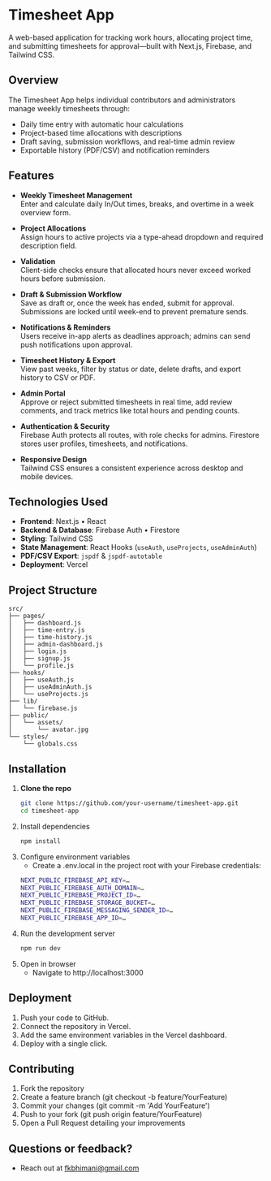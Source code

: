 # Timesheet App

A web-based application for tracking work hours, allocating project time, and submitting timesheets for approval—built with Next.js, Firebase, and Tailwind CSS.

## Overview

The Timesheet App helps individual contributors and administrators manage weekly timesheets through:

- Daily time entry with automatic hour calculations  
- Project-based time allocations with descriptions  
- Draft saving, submission workflows, and real-time admin review  
- Exportable history (PDF/CSV) and notification reminders  

## Features

- **Weekly Timesheet Management**  
  Enter and calculate daily In/Out times, breaks, and overtime in a week overview form.

- **Project Allocations**  
  Assign hours to active projects via a type-ahead dropdown and required description field.

- **Validation**  
  Client-side checks ensure that allocated hours never exceed worked hours before submission.

- **Draft & Submission Workflow**  
  Save as draft or, once the week has ended, submit for approval. Submissions are locked until week-end to prevent premature sends.

- **Notifications & Reminders**  
  Users receive in-app alerts as deadlines approach; admins can send push notifications upon approval.

- **Timesheet History & Export**  
  View past weeks, filter by status or date, delete drafts, and export history to CSV or PDF.

- **Admin Portal**  
  Approve or reject submitted timesheets in real time, add review comments, and track metrics like total hours and pending counts.

- **Authentication & Security**  
  Firebase Auth protects all routes, with role checks for admins. Firestore stores user profiles, timesheets, and notifications.

- **Responsive Design**  
  Tailwind CSS ensures a consistent experience across desktop and mobile devices.

## Technologies Used

- **Frontend**: Next.js • React  
- **Backend & Database**: Firebase Auth • Firestore  
- **Styling**: Tailwind CSS  
- **State Management**: React Hooks (`useAuth`, `useProjects`, `useAdminAuth`)  
- **PDF/CSV Export**: `jspdf` & `jspdf-autotable`  
- **Deployment**: Vercel  

## Project Structure
```plaintext
src/
├── pages/
│   ├── dashboard.js
│   ├── time-entry.js
│   ├── time-history.js
│   ├── admin-dashboard.js
│   ├── login.js
│   ├── signup.js
│   └── profile.js
├── hooks/
│   ├── useAuth.js
│   ├── useAdminAuth.js
│   └── useProjects.js
├── lib/
│   └── firebase.js
├── public/
│   └── assets/
│       └── avatar.jpg
└── styles/
    └── globals.css
```

## Installation

1. **Clone the repo**  
   ```sh
   git clone https://github.com/your-username/timesheet-app.git
   cd timesheet-app

2. Install dependencies
    ```sh
    npm install

3. Configure environment variables
    - Create a .env.local in the project root with your Firebase credentials:
    ```sh
    NEXT_PUBLIC_FIREBASE_API_KEY=…
    NEXT_PUBLIC_FIREBASE_AUTH_DOMAIN=…
    NEXT_PUBLIC_FIREBASE_PROJECT_ID=…
    NEXT_PUBLIC_FIREBASE_STORAGE_BUCKET=…
    NEXT_PUBLIC_FIREBASE_MESSAGING_SENDER_ID=…
    NEXT_PUBLIC_FIREBASE_APP_ID=…

4. Run the development server
    ```sh
    npm run dev

5. Open in browser
    - Navigate to http://localhost:3000

## Deployment
1. Push your code to GitHub.
2. Connect the repository in Vercel.
3. Add the same environment variables in the Vercel dashboard.
4. Deploy with a single click.

## Contributing
1. Fork the repository
2. Create a feature branch (git checkout -b feature/YourFeature)
3. Commit your changes (git commit -m 'Add YourFeature')
4. Push to your fork (git push origin feature/YourFeature)
5. Open a Pull Request detailing your improvements

## Questions or feedback?
- Reach out at fkbhimani@gmail.com
